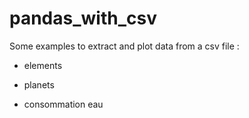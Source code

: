 # pandas_with_csv

Some examples to extract and plot data from a csv file :

* elements

* planets

* consommation eau
